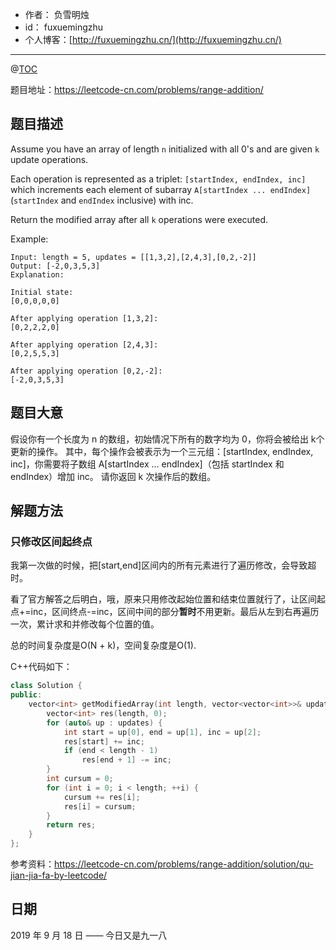 - 作者：    负雪明烛
- id：      fuxuemingzhu
- 个人博客：[http://fuxuemingzhu.cn/](http://fuxuemingzhu.cn/)

---
@[TOC](目录)


题目地址：https://leetcode-cn.com/problems/range-addition/

## 题目描述

Assume you have an array of length `n` initialized with all 0's and are given `k` update operations.

Each operation is represented as a triplet: `[startIndex, endIndex, inc]` which increments each element of subarray `A[startIndex ... endIndex]` (`startIndex` and `endIndex` inclusive) with inc.

Return the modified array after all `k` operations were executed.

Example:

    Input: length = 5, updates = [[1,3,2],[2,4,3],[0,2,-2]]
    Output: [-2,0,3,5,3]
    Explanation:
    
    Initial state:
    [0,0,0,0,0]
    
    After applying operation [1,3,2]:
    [0,2,2,2,0]
    
    After applying operation [2,4,3]:
    [0,2,5,5,3]
    
    After applying operation [0,2,-2]:
    [-2,0,3,5,3]


## 题目大意

假设你有一个长度为 n 的数组，初始情况下所有的数字均为 0，你将会被给出 k​个更新的操作。
其中，每个操作会被表示为一个三元组：[startIndex, endIndex, inc]，你需要将子数组 A[startIndex ... endIndex]（包括 startIndex 和 endIndex）增加 inc。
请你返回 k 次操作后的数组。


## 解题方法

### 只修改区间起终点

我第一次做的时候，把[start,end]区间内的所有元素进行了遍历修改，会导致超时。

看了官方解答之后明白，哦，原来只用修改起始位置和结束位置就行了，让区间起点+=inc，区间终点-=inc，区间中间的部分**暂时**不用更新。最后从左到右再遍历一次，累计求和并修改每个位置的值。

总的时间复杂度是O(N + k)，空间复杂度是O(1).

C++代码如下：

```cpp
class Solution {
public:
    vector<int> getModifiedArray(int length, vector<vector<int>>& updates) {
        vector<int> res(length, 0);
        for (auto& up : updates) {
            int start = up[0], end = up[1], inc = up[2];
            res[start] += inc;
            if (end < length - 1)
                res[end + 1] -= inc;
        }
        int cursum = 0;
        for (int i = 0; i < length; ++i) {
            cursum += res[i];
            res[i] = cursum;
        }
        return res;
    }
};
```

参考资料：https://leetcode-cn.com/problems/range-addition/solution/qu-jian-jia-fa-by-leetcode/

## 日期

2019 年 9 月 18 日 —— 今日又是九一八


  [1]: https://blog.csdn.net/fuxuemingzhu/article/details/100977773
